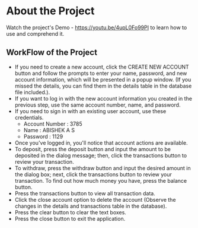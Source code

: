 # About the Project

Watch the project's Demo - <https://youtu.be/4upL0Fo99PI> to learn how to use and comprehend it.

## WorkFlow of the Project

- If you need to create a new account, click the CREATE NEW ACCOUNT button and follow the prompts to enter your name, password, and new account information, which will be presented in a popup window. (If you missed the details, you can find them in the details table in the database file included.).
- If you want to log in with the new account information you created in the previous step, use the same account number, name, and password.
- If you need to sign in with an existing user account, use these credentials.
  - Account Number : 3785
  - Name : ABISHEK A S
  - Password : 1129
- Once you've logged in, you'll notice that account actions are available.
- To deposit, press the deposit button and input the amount to be deposited in the dialog message; then, click the transactions button to review your transaction.
- To withdraw, press the withdraw button and input the desired amount in the dialog box; next, click the transactions button to review your transaction. To find out how much money you have, press the balance button.
- Press the transactions button to view all transaction data.
- Click the close account option to delete the account (Observe the changes in the details and transactions table in the database).
- Press the clear button to clear the text boxes.
- Press the close button to exit the application.
